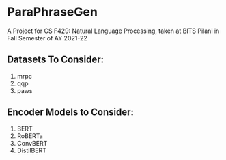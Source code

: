 # ParaPhraseGen

A Project for CS F429: Natural Language Processing, taken at BITS Pilani in Fall Semester of AY 2021-22

## Datasets To Consider:
1. mrpc
2. qqp
3. paws

## Encoder Models to Consider:
1. BERT
2. RoBERTa
3. ConvBERT
4. DistilBERT